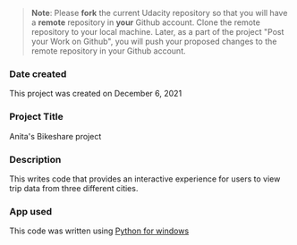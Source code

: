 >**Note**: Please **fork** the current Udacity repository so that you will have a **remote** repository in **your** Github account. Clone the remote repository to your local machine. Later, as a part of the project "Post your Work on Github", you will push your proposed changes to the remote repository in your Github account.

### Date created
This project was created on December 6, 2021

### Project Title
Anita's Bikeshare project

### Description
This writes code that provides an interactive experience for users to view trip data from three different cities.

### App used
This code was written using [Python for windows](https://www.python.org/downloads/release/python-3101/)



